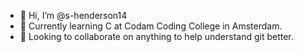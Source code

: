 - 👋 Hi, I’m @s-henderson14
- 🌱 Currently learning C at Codam Coding College in Amsterdam.
- 💞️ Looking to collaborate on anything to help understand git better.

<!---
s-henderson14/s-henderson14 is a ✨ special ✨ repository because its `README.md` (this file) appears on your GitHub profile.
You can click the Preview link to take a look at your changes.
--->
